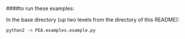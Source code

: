 ####to run these examples:

In the base directory (up two levels from the directory of this README):
```sh
python2 -m PEA.examples.example.py
```

